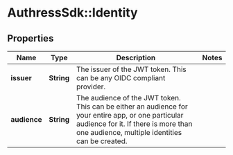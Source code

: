 # AuthressSdk::Identity

## Properties
Name | Type | Description | Notes
------------ | ------------- | ------------- | -------------
**issuer** | **String** | The issuer of the JWT token. This can be any OIDC compliant provider. | 
**audience** | **String** | The audience of the JWT token. This can be either an audience for your entire app, or one particular audience for it. If there is more than one audience, multiple identities can be created. | 

